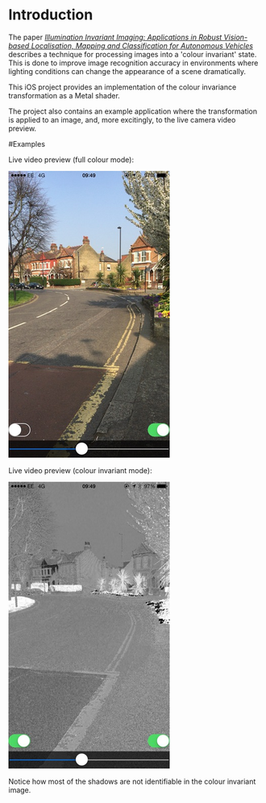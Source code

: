 # Introduction

The paper [*Illumination Invariant Imaging: Applications in Robust Vision-based Localisation, Mapping and Classification for Autonomous Vehicles*](http://www.robots.ox.ac.uk/~mobile/Papers/2014ICRA_maddern.pdf) describes a technique for processing images into a 'colour invariant' state. This is done to improve image recognition accuracy in environments where lighting conditions can change the appearance of a scene dramatically.

This iOS project provides an implementation of the colour invariance transformation as a Metal shader. 

The project also contains an example application where the transformation is applied to an image, and, more excitingly, to the live camera video preview.

#Examples

Live video preview (full colour mode):

![Full colour mode](Readme/fullcolour.jpg)

Live video preview (colour invariant mode):

![Colour invariant mode](Readme/invariant.jpg)

Notice how most of the shadows are not identifiable in the colour invariant image.
